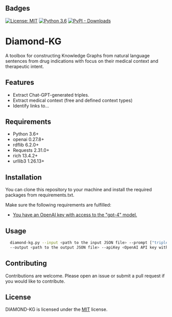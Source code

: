 ## Badges
[![License: MIT](https://img.shields.io/badge/License-MIT-yellow.svg)](https://opensource.org/licenses/MIT) [![Python 3.6](https://img.shields.io/badge/python-3.6-blue.svg)](https://www.python.org/downloads/release/python-360/) [![PyPI - Downloads](https://img.shields.io/pypi/dd/diamond-kg)]()

# Diamond-KG

A toolbox for constructing Knowledge Graphs from natural language sentences from drug indications
with focus on their medical context and therapeutic intent.

## Features

- Extract Chat-GPT-generated triples.
- Extract medical context (free and defined context types)
- Identify links to...

## Requirements

- Python 3.6+
- openai 0.27.8+
- rdflib 6.2.0+
- Requests 2.31.0+
- rich 13.4.2+
- urllib3 1.26.13+

## Installation

You can clone this repository to your machine and install the required packages from requirements.txt.

Make sure the following requirements are fulfilled:
- [You have an OpenAI key with access to the "gpt-4" model.](https://openai.com/gpt-4)

## Usage

```bash
  diamond-kg.py --input <path to the input JSON file> --prompt ["triples" | "freeContext" | "definedContext"] 
  --output <path to the output JSON file> --apiKey <OpenAI API key with gpt-4 model access> --organization <OpenAI API organization>
```

## Contributing

Contributions are welcome. Please open an issue or submit a pull request if you would like to contribute.

## License

DIAMOND-KG is licensed under the [MIT](https://opensource.org/licenses/MIT) license.
